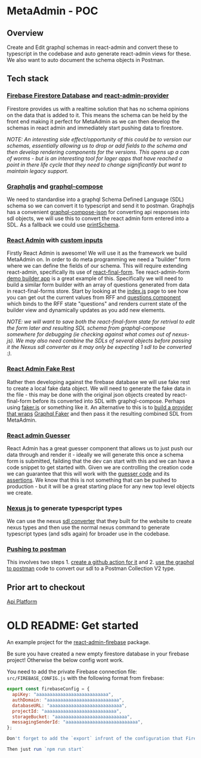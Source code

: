 # MetaAdmin - POC

## Overview
Create and Edit graphql schemas in react-admin and convert these to typescript in the codebase and auto generate react-admin views for these. We also want to auto document the schema objects in Postman.

## Tech stack
### [Firebase Firestore Database](https://firebase.google.com/products/firestore/) and [react-admin-provider](https://github.com/benwinding/react-admin-firebase)
Firestore provides us with a realtime solution that has no schema opinions on the data that is added to it. This means the schema can be held by the front end making it perfect for MetaAdmin as we can then develop the schemas in react admin and immediately start pushing data to firestore. 

*NOTE: An interesting side effect/opportunity of this could be to version our schemas, essentially allowing us to drop or add fields to the schema and then develop rendering components for the versions. This opens up a can of worms - but is an interesting tool for lager apps that have reached a point in there life cycle that they need to change significantly but want to maintain legacy support.*

### [Graphqljs](https://graphql.org/graphql-js) and [graphql-compose](https://graphql-compose.github.io/docs/intro/quick-start.html)
We need to standardise into a graphql Schema Defined Language (SDL) schema so we can convert it to typescript and send it to postman. Graphqljs has a convenient [graphql-compose-json](https://graphql-compose.github.io/docs/plugins/plugin-json.html) for converting api responses into sdl objects, we will use this to convert the react admin form entered into a SDL. As a fallback we could use [printSchema](https://graphql.org/graphql-js/utilities/#printschema).

### [React Admin](https://marmelab.com/react-admin/Readme.html) with [custom inputs](https://marmelab.com/react-admin/Inputs.html#writing-your-own-input-component)
Firstly React Admin is awesome! We will use it as the framework we build MetaAdmin on. In order to do meta programming we need a "builder" form where we can define the fields of our schema. This will require extending react-admin, specifically its use of [react-final-form](https://final-form.org/react). Tee react-admin-form [demo builder app](https://github.com/final-form/builder-demo) is a great example of this. Specifically we will need to build a similar form builder with an array of questions generated from data in react-final-forms store. Start by looking at the [index.js](https://github.com/final-form/builder-demo/blob/master/pages/index.js#L85) page to see how you can get out the current values from RFF and [questions component](https://github.com/final-form/builder-demo/blob/master/components/Questions.js#L17) which binds to the RFF state "questions" and renders current state of the builder view and dynamically updates as you add new elements.

*NOTE: we will want to save both the react-final-form state for retrival to edit the form later and resulting SDL schema from graphql-compose somewhere for debugging (ie checking against what comes out of nexus-js). We may also need combine the SDLs of several objects before passing it the Nexus sdl converter as it may only be expecting 1 sdl to be converted :).*

### [React Admin Fake Rest](https://github.com/marmelab/FakeRest)
Rather then developing against the firebase database we will use fake rest to create a local fake data object.
We will need to generate the fake data in the file - this may be done with the original json objects created by react-final-form before its converted into SDL with graphql-compose. Perhaps using [faker.js](https://github.com/marak/Faker.js/) or something like it. An alternative to this is to [build a provider that wraps](https://github.com/marmelab/react-admin/tree/master/packages/ra-data-graphql-simple) [Graphql Faker](https://github.com/APIs-guru/graphql-faker) and then pass it the resulting combined SDL from MetaAdmin.

### [React admin Guesser](https://marmelab.com/blog/2018/10/18/react-admin-2-4.html#field-and-input-guessers)
React Admin has a great guesser component that allows us to just push our data through and render it - ideally we will generate this once a schema form is submitted, failding that the dev can start with this and we can have a code snippet to get started with. Given we are controlling the creation code we can guarantee that this will work with the [guesser code](https://github.com/marmelab/react-admin/blob/master/packages/ra-core/src/inference/InferredElement.ts) and its [assertions](https://github.com/marmelab/react-admin/blob/master/packages/ra-core/src/inference/assertions.ts). We know that this is not something that can be pushed to production - but it will be a great starting place for any new top level objects we create. 

### [Nexus js](https://nexus.js.org/) to generate typespcript types
We can use the nexus [sdl converter](https://github.com/prisma-labs/nexus/blob/develop/src/sdlConverter.ts) that they built for the website to create nexus types and then use the normal nexus command to generate typescript types (and sdls again) for broader use in the codebase. 

### [Pushing to postman](https://docs.api.getpostman.com/?version=latest#99810ef3-3cc0-a6cc-06f5-d8e2ae9d84e4)
This involves two steps 1. [create a github action for it](https://github.com/agentlewis/webhook-action) and 2. [use the graphql to postman](https://github.com/postmanlabs/graphql-to-postman) code to convert our sdl to a Postman Collection V2 type.


## Prior art to checkout
[Api Platform](https://github.com/api-platform/admin)





# OLD README: Get started
An example project for the [react-admin-firebase](https://github.com/benwinding/react-admin-firebase) package.

Be sure you have created a new empty firestore database in your firebase project! Otherwise the below config wont work.

You need to add the private Firebase connection file: `src/FIREBASE_CONFIG.js` with the following format from firebase:

``` js
export const firebaseConfig = {
  apiKey: "aaaaaaaaaaaaaaaaaaaaaaaaaaa",
  authDomain: "aaaaaaaaaaaaaaaaaaaaaaaaaaa",
  databaseURL: "aaaaaaaaaaaaaaaaaaaaaaaaaaa",
  projectId: "aaaaaaaaaaaaaaaaaaaaaaaaaaa",
  storageBucket: "aaaaaaaaaaaaaaaaaaaaaaaaaaa",
  messagingSenderId: "aaaaaaaaaaaaaaaaaaaaaaaaaaa",
};

Don't forget to add the `export` infront of the configuration that Firebase gives you!

Then just run `npm run start`
